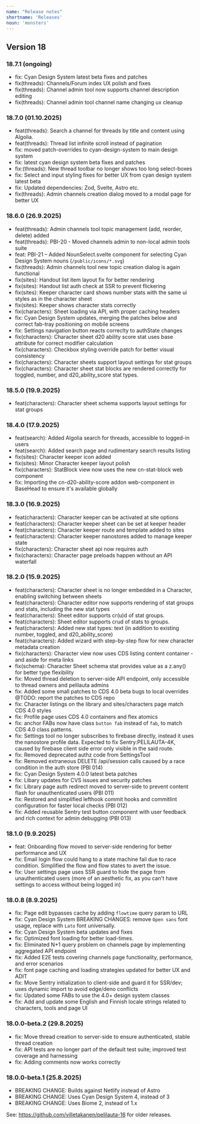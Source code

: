 ```yaml
---
name: "Release notes"
shortname: 'Releases'
noun: 'monsters'
---
```

## Version 18

### 18.7.1 (ongoing)
- fix: Cyan Design System latest beta fixes and patches
- fix(threads): Channels/Forum index UX polish and fixes
- fix(threads): Channel admin tool now supports channel description editing
- fix(threads): Channel admin tool channel name changing ux cleanup

### 18.7.0 (01.10.2025)
- feat(threads): Search a channel for threads by title and content using Algolia. 
- feat(threads): Thread list infinite scroll instead of pagination
- fix: moved patch-overrides to cyan-design-system to main design system
- fix: latest cyan design system beta fixes and patches
- fix:(threads): New thread toolbar no longer shows too long select-boxes
- fix: Select and input styling fixes for better UX from cyan design system latest beta
- fix: Updated dependencies: Zod, Svelte, Astro etc.
- fix(threads): Admin channels creation dialog moved to a modal page for better UX

### 18.6.0 (26.9.2025)
- feat(threads): Admin channels tool topic management (add, reorder, delete) added
- feat(threads): PBI-20 - Moved channels admin to non-local admin tools suite
- feat: PBI-21 – Added NounSelect.svelte component for selecting Cyan Design System nouns (`/public/icons/*.svg`)
- fix(threads): Admin channels tool new topic creation dialog is again functional
- fix(sites): Handout list item layout fix for better rendering
- fix(sites): Handout list auth check at SSR to prevent flickering
- fix(sites): Keeper character card shows number stats with the same ui styles as in the character sheet
- fix(sites): Keeper shows character stats correctly
- fix(characters): Sheet loading via API, with proper caching headers
- fix: Cyan Design System updates, merging the patches below and correct fab-tray positioning on mobile screens
- fix: Settings navigation button reacts correclty to authState changes
- fix(characters): Character sheet d20 ability score stat uses base attribute for correct modifier calculation
- fix(characters): Checkbox styling override patch for better visual consistency
- fix(characters): Character sheets support layout settings for stat groups
- fix(characters): Character sheet stat blocks are rendered correctly for toggled, number, and d20_ability_score stat types.

### 18.5.0 (19.9.2025)
- feat(characters): Character sheet schema supports layout settings for stat groups

### 18.4.0 (17.9.2025)
- feat(search): Added Algolia search for threads, accessible to logged-in users
- feat(search): Added search page and rudimentary search results listing
- fix(sites): Character keeper  icon added
- fix(sites): Minor Character keeper layout polish
- fix(characters): StatBlock view now uses the new cn-stat-block web component
- fix: Importing the cn-d20-ability-score addon web-component in BaseHead to ensure it's available globally

### 18.3.0 (16.9.2025)
- feat(characters): Character keeper can be activated at site options
- feat(characters): Character keeper sheet can be set at keeper header
- feat(characters): Character keeper route and template added to sites
- feat(characters): Character keeper nanostores added to manage keeper state
- fix(characters): Character sheet api now requires auth
- fix(characters): Character page preloads happen without an API waterfall

### 18.2.0 (15.9.2025)
- feat(characters): Character sheet is no longer embedded in a Character, enabling switching between sheets
- feat(characters): Character editor now supports rendering of stat groups and stats, including the new stat types
- feat(characters): Sheet editor supports cr(u)d of stat groups.
- feat(characters): Sheet editor supports crud of stats to groups.
- feat(characters): Added new stat types: text (in addition to existing number, toggled, and d20_ability_score)
- feat(characters): Added wizard with step-by-step flow for new character metadata creation
- fix(characters): Character view now uses CDS listing content container - and aside for meta links
- fix(schema): Character Sheet schema stat provides value as a z.any() for better type flexibility
- fix: Moved thread deletion to server-side API endpoint, only accessible to thread owners and pelilauta admins
- fix: Added some small patches to CDS 4.0 beta bugs to local overrides @TODO: report the patches to CDS repo
- fix: Character listings on the library and sites/characters page match CDS 4.0 styles
- fix: Profile page uses CDS 4.0 containers and flex atomics
- fix: anchor FABs now have class `button fab` instead of `fab`, to match CDS 4.0 class patterns.
- fix: Settings tool no longer subscribes to firebase directly, instead it uses the nanostore profile data. Expected to fix Sentry:PELILAUTA-4K, caused by firebase client side error only visible in the said route.
- fix: Removed deprecated authz code from SettingsTool
- fix: Removed extraneous DELETE /api/session calls caused by a race condition in the auth store (PBI 014)
- fix: Cyan Design System 4.0.0 latest beta patches 
- fix: Libary updates for CVS issues and security patches
- fix: Library page auth redirect moved to server-side to prevent content flash for unauthenticated users (PBI 011)
- fix: Restored and simplified lefthook commit hooks and commitlint configuration for faster local checks (PBI 012)
- fix: Added reusable Sentry test button component with user feedback and rich context for admin debugging (PBI 013)

### 18.1.0 (9.9.2025)
- feat: Onboarding flow moved to server-side rendering for better performance and UX
- fix: Email login flow could hang to a state machine fail due to race condition. Simplified the flow and flow states to avert the issue.
- fix: User settings page uses SSR guard to hide the page from unauthenticated users (more of an aesthetic fix, as you can't have settings to access without being logged in)

### 18.0.8 (8.9.2025)
- fix: Page edit bypasses cache by adding `flowtime` query param to URL 
- fix: Cyan Design System BREAKING CHANGES: remove `Open sans` font usage, replace with `Lato` font universally.
- fix: Cyan Design System beta updates and fixes
- fix: Optimized font loading for better load-times.
- fix: Eliminated N+1 query problem on channels page by implementing aggregated API endpoint
- fix: Added E2E tests covering channels page functionality, performance, and error scenarios
- fix: font page caching and loading strategies updated for better UX and ADIT
- fix: Move Sentry initialization to client-side and guard it for SSR/dev; uses dynamic import to avoid edge/deno conflicts
- fix: Updated some FABs to use the 4.0+ design system classes
- fix: Add and update some English and Finnish locale strings related to characters, tools and page UI

### 18.0.0-beta.2 (29.8.2025)
- fix: Move thread creation to server-side to ensure authenticated, stable thread creation 
- fix: API tests are no longer part of the default test suite; improved test coverage and harnessing
- fix: Adding comments now works correctly

### 18.0.0-beta.1 (25.8.2025)
- BREAKING CHANGE: Builds against Netlify instead of Astro
- BREAKING CHANGE: Uses Cyan Design System 4, instead of 3
- BREAKING CHANGE: Uses Biome 2, instead of 1.x


See: https://github.com/villetakanen/pelilauta-16 for older releases.

